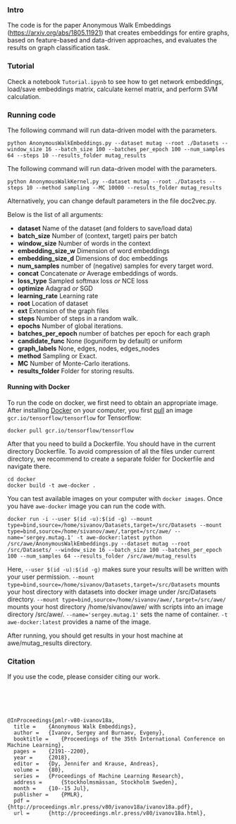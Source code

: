 ### Intro
The code is for the paper Anonymous Walk Embeddings (https://arxiv.org/abs/1805.11921) that creates embeddings for entire graphs, based on feature-based and data-driven approaches, and evaluates the results on graph classification task.

### Tutorial

Check a notebook `Tutorial.ipynb` to see how to get network embeddings, load/save embeddings matrix, calculate kernel matrix, and perform SVM calculation.

### Running code

The following command will run data-driven model with the parameters.
```
python AnonymousWalkEmbeddings.py --dataset mutag --root ./Datasets --window_size 16 --batch_size 100 --batches_per_epoch 100 --num_samples 64 --steps 10 --results_folder mutag_results
```

The following command will run data-driven model with the parameters.
```
python AnonymousWalkKernel.py --dataset mutag --root ./Datasets --steps 10 --method sampling --MC 10000 --results_folder mutag_results
```

Alternatively, you can change default parameters in the file doc2vec.py.

Below is the list of all arguments:
- **dataset** Name of the dataset (and folders to save/load data)
- **batch_size** Number of (context, target) pairs per batch
- **window_size** Number of words in the context
- **embedding_size_w** Dimension of word embeddings
- **embedding_size_d** Dimensions of doc embeddings
- **num_samples** number of (negative) samples for every target word.
- **concat** Concatenate *or* Average embeddings of words.
- **loss_type** Sampled softmax loss *or* NCE loss
- **optimize** Adagrad *or* SGD
- **learning_rate** Learning rate
- **root** Location of dataset
- **ext** Extension of the graph files
- **steps** Number of steps in a random walk.
- **epochs** Number of global iterations.
- **batches_per_epoch** number of batches per epoch for each graph
- **candidate_func** None (loguniform by default) or uniform
- **graph_labels** None, edges, nodes, edges_nodes
- **method** Sampling or Exact.
- **MC** Number of Monte-Carlo iterations.
- **results_folder** Folder for storing results.

#### Running with Docker
To run the code on docker, we first need to obtain an appropriate image. After installing [Docker](https://docs.docker.com/engine/installation/) on your computer, you first [pull](https://docs.docker.com/docker-hub/repos/) an image `gcr.io/tensorflow/tensorflow` for Tensorflow:
```
docker pull gcr.io/tensorflow/tensorflow
```

After that you need to build a Dockerfile. You should have in the current directory Dockerfile. To avoid compression of all the files under current directory, we recommend to create a separate folder for Dockerfile and navigate there.
```
cd docker
docker build -t awe-docker .
```

You can test available images on your computer with `docker images`. Once you have `awe-docker` image you can run the code with.

```
docker run -i --user $(id -u):$(id -g) --mount type=bind,source=/home/sivanov/Datasets,target=/src/Datasets --mount type=bind,source=/home/sivanov/awe/,target=/src/awe/ --name='sergey.mutag.1' -t awe-docker:latest python /src/awe/AnonymousWalkEmbeddings.py --dataset mutag --root /src/Datasets/ --window_size 16 --batch_size 100 --batches_per_epoch 100 --num_samples 64 --results_folder /src/awe/mutag_results
```
Here, `--user $(id -u):$(id -g)` makes sure your results will be written with your user permission. `--mount type=bind,source=/home/sivanov/Datasets,target=/src/Datasets` mounts your host directory with datasets into docker image under /src/Datasets directory. `--mount type=bind,source=/home/sivanov/awe/,target=/src/awe/` mounts your host directory /home/sivanov/awe/ with scripts into an image directory /src/awe/. `--name='sergey.mutag.1'` sets the name of container. `-t awe-docker:latest` provides a name of the image. 

After running, you should get results in your host machine at awe/mutag_results directory.

### Citation
If you use the code, please consider citing our work.
```





@InProceedings{pmlr-v80-ivanov18a,
  title = 	 {Anonymous Walk Embeddings},
  author = 	 {Ivanov, Sergey and Burnaev, Evgeny},
  booktitle = 	 {Proceedings of the 35th International Conference on Machine Learning},
  pages = 	 {2191--2200},
  year = 	 {2018},
  editor = 	 {Dy, Jennifer and Krause, Andreas},
  volume = 	 {80},
  series = 	 {Proceedings of Machine Learning Research},
  address = 	 {Stockholmsmässan, Stockholm Sweden},
  month = 	 {10--15 Jul},
  publisher = 	 {PMLR},
  pdf = 	 {http://proceedings.mlr.press/v80/ivanov18a/ivanov18a.pdf},
  url = 	 {http://proceedings.mlr.press/v80/ivanov18a.html},
```
